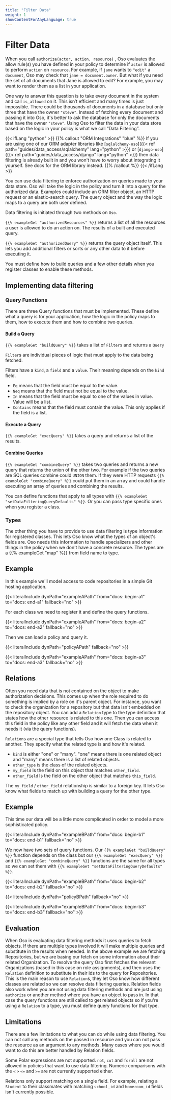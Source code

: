 ```yaml
---
title: "Filter Data"
weight: 1
showContentForAnyLanguage: true
---
```

# Filter Data

When you call `authorize(actor, action, resource)` , Oso evaluates the allow
rule(s) you have defined in your policy to determine if `actor` is allowed
to perform `action` on `resource`.  For example, if `jane` wants to `"edit"`
a `document`, Oso may check that `jane = document.owner`.  But what if you
need the set of all documents that Jane is allowed to edit?  For example, you
may want to render them as a list in your application.

One way to answer this question is to take every document in the system and
call `is_allowed` on it. This isn’t efficient and many times is just
impossible. There could be thousands of documents in a database but only three
that have the owner `"steve"`. Instead of fetching every document and passing
it into Oso, it's better to ask the database for only the documents that
have the owner `"steve"`. Using Oso to filter the data in your data
store based on the logic in your policy is what we call “Data Filtering”.

{{< ifLang "python" >}}
{{% callout "ORM Integrations" "blue" %}}
If you are using one of our ORM adapter libraries like
[`sqlalchemy-oso`]({{< ref path="guides/data_access/sqlalchemy" lang="python" >}})
or [`django-oso`]({{< ref path="guides/data_access/django" lang="python" >}}) then
data filtering is already built in and you won't have to worry about integrating
it yourself. See docs for the ORM library instead.
{{% /callout %}}
{{< /ifLang >}}

You can use data filtering to enforce authorization on queries made to your data
store. Oso will take the logic in the policy and turn it into a query for the
authorized data. Examples could include an ORM filter object, an HTTP request or
an elastic-search query. The query object and the way the logic maps to a query
are both user defined.

Data filtering is initiated through two methods on `Oso`.

`{{% exampleGet "authorizedResources" %}}` returns a list of all the
resources a user is allowed to do an action on. The results of a built and
executed query.

`{{% exampleGet "authorizedQuery" %}}` returns the query object itself.
This lets you add additional filters or sorts or any other data to it before
executing it.

You must define how to build queries and a few other details when you register classes to enable these methods.

## Implementing data filtering

### Query Functions

There are three Query functions that must be implemented. These define what a query is for your application,
how the logic in the policy maps to them, how to execute them and how to combine two queries.

#### Build a Query

`{{% exampleGet "buildQuery" %}}` takes a list of `Filter`s and returns a
`Query`

`Filter`s are individual pieces of logic that must apply to the data being
fetched.

Filters have a `kind`, a `field` and a `value`. Their meaning depends on the
`kind` field.

- `Eq` means that the field must be equal to the value.
- `Neq` means that the field must not be equal to the value.
- `In` means that the field must be equal to one of the values in value.
Value will be a list.
- `Contains` means that the field must contain the value. This only applies
if the field is a list.

#### Execute a Query

`{{% exampleGet "execQuery" %}}` takes a query and returns a list of the results.

#### Combine Queries

`{{% exampleGet "combineQuery" %}}` takes two queries and returns a new
query that returns the union of the other two. For example if the two
queries are SQL queries combine could `UNION` them. If they were HTTP
requests `{{% exampleGet "combineQuery" %}}` could put them in an array and 
could handle executing an array of queries and combining the results.

You can define functions that apply to all types with
`{{% exampleGet "setDataFilteringQueryDefaults" %}}`. Or you can pass type
specific ones when you register a class.

### Types

The other thing you have to provide to use data filtering is type information
for registered classes. This lets Oso know what the types of an object's fields
are. Oso needs this information to handle specializers and other things in the
policy when we don't have a concrete resource. The types are a 
{{% exampleGet "map" %}} from field name to type.

## Example

In this example we'll model access to code repositories in a simple Git hosting application.

{{< literalInclude
      dynPath="exampleAPath"
      from="docs: begin-a1"
      to="docs: end-a1"
      fallback="no" >}}

For each class we need to register it and define the query functions.

{{< literalInclude
      dynPath="exampleAPath"
      from="docs: begin-a2"
      to="docs: end-a2"
      fallback="no" >}}

Then we can load a policy and query it.

{{< literalInclude
      dynPath="policyAPath"
      fallback="no" >}}

{{< literalInclude
      dynPath="exampleAPath"
      from="docs: begin-a3"
      to="docs: end-a3"
      fallback="no" >}}

## Relations

Often you need data that is not contained on the object to make
authorization decisions. This comes up when the role required to
do something is implied by a role on it's parent object. For instance,
you want to check the organization for a repository but that data isn't
embedded on the repository object. You can add a `Relation` type to the type
definition that states how the other resource is related to this one. Then
you can access this field in the policy like any other field and it will
fetch the data when it needs it (via the query functions).

`Relation`s are a special type that tells Oso how one Class is related to
another. They specify what the related type is and how it's related.

- `kind` is either "one" or "many". "one" means there is one related object and
      "many" means there is a list of related objects.
- `other_type` is the class of the related objects.
- `my_field` Is the field on this object that matches `other_field`.
- `other_field` Is the field on the other object that matches `this_field`.

The `my_field` / `other_field` relationship is similar to a foreign key. It lets Oso
know what fields to match up with building a query for the other type.

## Example

This time our data will be a little more complicated in order to model a more
sophisticated policy.

{{< literalInclude
      dynPath="exampleBPath"
      from="docs: begin-b1"
      to="docs: end-b1"
      fallback="no" >}}

We now have two sets of query functions. Our `{{% exampleGet "buildQuery" %}}`
function depends on the class but our `{{% exampleGet "execQuery" %}}` and
`{{% exampleGet "combineQuery" %}}` functions are the same for all types so we
can set them with `{{% exampleGet "setDataFilteringQueryDefaults" %}}`.

{{< literalInclude
      dynPath="exampleBPath"
      from="docs: begin-b2"
      to="docs: end-b2"
      fallback="no" >}}

{{< literalInclude
      dynPath="policyBPath"
      fallback="no" >}}

{{< literalInclude
      dynPath="exampleBPath"
      from="docs: begin-b3"
      to="docs: end-b3"
      fallback="no" >}}

## Evaluation
When Oso is evaluating data filtering methods it uses queries to fetch objects.
If there are multiple types involved it will make multiple queries and
substitute in the results when needed. In the above example we are fetching
Repositories, but we are basing our fetch on some information about their
related Organization. To resolve the query Oso first fetches the relevant
Organizations (based in this case on role assignments), and then uses the
`Relation` definition to substitute in their ids to the query for Repositories.
This is the main reason to use `Relation`s, they let Oso know how different
classes are related so we can resolve data filtering queries.
Relation fields also work when you are not using data filtering methods and are
just using `authorize` or another method where you have an object to pass in. In
that case the query functions are still called to get related objects so if
you're using a `Relation` to a type, you must define query functions for that
type.

## Limitations

There are a few limitations to what you can do while using data filtering. You
can not call any methods on the passed in resource and you can not pass the
resource as an argument to any methods. Many cases where you would want to do
this are better handled by Relation fields.

Some Polar expressions are not supported. `not`, `cut` and `forall` are not
allowed in policies that want to use data filtering. Numeric comparisons with
the `<` `>` `<=` and `>=` are not currently supported either.

Relations only support matching on a single field. For example, relating a
`Student` to their classmates with matching `school_id` and `homeroom_id`
fields isn't currently possible.
